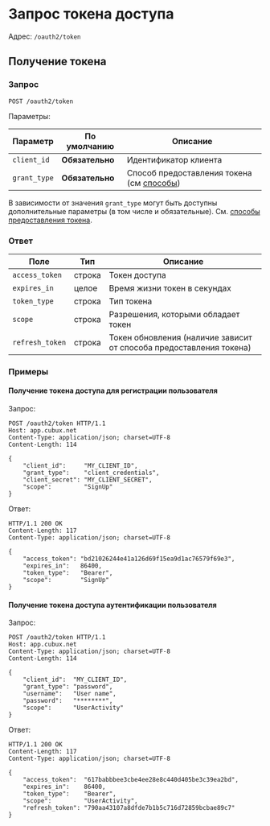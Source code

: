 Запрос токена доступа
=====================

Адрес: `/oauth2/token`


Получение токена
----------------

### Запрос

`POST /oauth2/token`

Параметры:

Параметр     | По умолчанию    | Описание
------------ | --------------- | --------
`client_id`  | **Обязательно** | Идентификатор клиента
`grant_type` | **Обязательно** | Способ предоставления токена (см [способы][grant_types])

В зависимости от значения `grant_type` могут быть доступны дополнительные
параметры (в том числе и обязательные).
См. [способы предоставления токена][grant_types].


### Ответ

Поле            | Тип    | Описание
--------------- | ------ | --------
`access_token`  | строка | Токен доступа
`expires_in`    | целое  | Время жизни токен в секундах
`token_type`    | строка | Тип токена
`scope`         | строка | Разрешения, которыми обладает токен
`refresh_token` | строка | Токен обновления (наличие зависит от способа предоставления токена)

### Примеры

#### Получение токена доступа для регистрации пользователя

Запрос:

    POST /oauth2/token HTTP/1.1
    Host: app.cubux.net
    Content-Type: application/json; charset=UTF-8
    Content-Length: 114

    {
        "client_id":     "MY_CLIENT_ID",
        "grant_type":    "client_credentials",
        "client_secret": "MY_CLIENT_SECRET",
        "scope":         "SignUp"
    }

Ответ:

    HTTP/1.1 200 OK
    Content-Length: 117
    Content-Type: application/json; charset=UTF-8

    {
        "access_token": "bd21026244e41a126d69f15ea9d1ac76579f69e3",
        "expires_in":   86400,
        "token_type":   "Bearer",
        "scope":        "SignUp"
    }


#### Получение токена доступа аутентификации пользователя

Запрос:

    POST /oauth2/token HTTP/1.1
    Host: app.cubux.net
    Content-Type: application/json; charset=UTF-8
    Content-Length: 114

    {
        "client_id":  "MY_CLIENT_ID",
        "grant_type": "password",
        "username":   "User name",
        "password":   "********",
        "scope":      "UserActivity"
    }

Ответ:

    HTTP/1.1 200 OK
    Content-Length: 117
    Content-Type: application/json; charset=UTF-8

    {
        "access_token":  "617babbbee3cbe4ee28e8c440d405be3c39ea2bd",
        "expires_in":    86400,
        "token_type":    "Bearer",
        "scope":         "UserActivity",
        "refresh_token": "790aa43107a8dfde7b1b5c716d72859bcbae89c7"
    }


[scopes]: scopes.md
[grant_types]: grant_types.md

